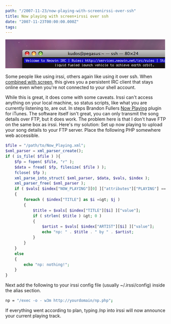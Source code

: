 ```yaml
---
path: "/2007-11-23/now-playing-with-screenirssi-over-ssh"
title: Now playing with screen+irssi over ssh
date: "2007-11-23T00:00:00.000Z"
tags:
---
```

![Irssi screenshot](./picture-2.png)

Some people like using irssi, others again like using it over ssh. When [combined with screen](http://f0rked.com/articles/irssi), this gives you a persistent IRC client that stays online even when you're not connected to your shell account.

While this is great, it does come with some caveats. Irssi can't access anything on your local machine, so status scripts, like what you are currently listening to, are out. In steps Brandon Fullers [Now Playing](http://brandon.fuller.name/archives/hacks/nowplaying/) plugin for iTunes. The software itself isn't great, you can only transmit the song details over FTP, but it does work. The problem here is that I don't have FTP on the same box as irssi. Here's my solution: Set up now playing to upload your song details to your FTP server. Place the following PHP somewhere web accessible.

```php
$file = "/path/to/Now_Playing.xml";
$xml_parser = xml_parser_create();
if ( is_file( $file ) ){
	$fp = fopen( $file, "r" );
	$data = fread( $fp, filesize( $file ) );
	fclose( $fp );
	xml_parse_into_struct( $xml_parser, $data, $vals, $index );
	xml_parser_free( $xml_parser );
	if ( $vals[ $index["NOW_PLAYING"][0] ]["attributes"]["PLAYING"] == 1 )
	{
		foreach ( $index["TITLE"] as $i =&gt; $j )
		{
			$title = $vals[ $index["TITLE"][$i] ]["value"];
			if ( strlen( $title ) &gt; 0 )
			{
				$artist = $vals[ $index["ARTIST"][$i] ]["value"];
				echo "np: " . $title . " by " . $artist;
			}
		}
	}
	else
	{
		echo "np: nothing!";
	}
}
```

Next add the following to your irssi config file (usually ~/.irssi/config) inside the alias section.

```bash
np = "/exec -o - w3m http://yourdomain/np.php";
```

If everything went according to plan, typing /np into irssi will now announce your current playing track.
